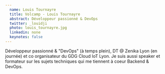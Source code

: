 ```yaml
---
  name: Louis Tournayre
  title: Volcamp - Louis Tournayre
  abstract: Développeur passionné & DevOps
  twitter: _louidji
  photo: louis_tournayre.jpg
  linkedin: none
  keynotes: false
---
```

Développeur passionné & "DevOps" (à temps plein), DT @ Zenika Lyon (en journée) et co organisateur du GDG Cloud IoT Lyon.
Je suis aussi speaker et formateur sur les sujets techniques qui me tiennent à coeur Backend & DevOps.